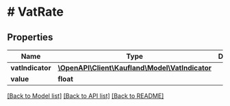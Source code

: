 # # VatRate

## Properties

Name | Type | Description | Notes
------------ | ------------- | ------------- | -------------
**vatIndicator** | [**\OpenAPI\Client\Kaufland\Model\VatIndicator**](VatIndicator.md) |  |
**value** | **float** |  |

[[Back to Model list]](../../README.md#models) [[Back to API list]](../../README.md#endpoints) [[Back to README]](../../README.md)
